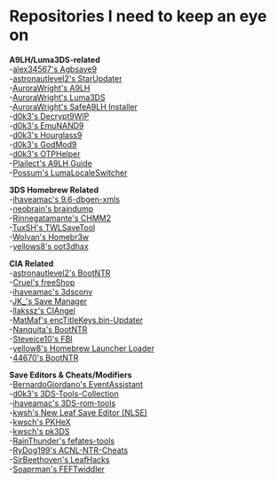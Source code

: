 # Repositories I need to keep an eye on

<b>A9LH/Luma3DS-related</b><br>
-[alex34567's Agbsave9](https://github.com/alex34567/Agbsave9)<br>
-[astronautlevel2's StarUpdater](https://github.com/astronautlevel2/StarUpdater/releases)<br>
-[AuroraWright's A9LH](https://github.com/AuroraWright/arm9loaderhax)<br>
-[AuroraWright's Luma3DS](https://github.com/AuroraWright/Luma3DS)<br>
-[AuroraWright's SafeA9LH Installer](https://github.com/AuroraWright/SafeA9LHInstaller)<br>
-[d0k3's Decrypt9WIP](https://github.com/d0k3/Decrypt9WIP)<br>
-[d0k3's EmuNAND9](https://github.com/d0k3/EmuNAND9)<br>
-[d0k3's Hourglass9](https://github.com/d0k3/Hourglass9)<br>
-[d0k3's GodMod9](https://github.com/d0k3/GodMode9)<br>
-[d0k3's OTPHelper](https://github.com/d0k3/OTPHelper)<br>
-[Plailect's A9LH Guide](https://github.com/Plailect/Guide/wiki)<br>
-[Possum's LumaLocaleSwitcher](https://github.com/Possum/LumaLocaleSwitcher)<br>

<b>3DS Homebrew Related</b><br>
-[ihaveamac's 9.6-dbgen-xmls](https://github.com/ihaveamac/9.6-dbgen-xmls)<br>
-[neobrain's braindump](https://github.com/neobrain/braindump)<br>
-[Rinnegatamante's CHMM2](https://github.com/Rinnegatamante/CHMM2)<br>
-[TuxSH's TWLSaveTool](https://github.com/TuxSH/TWLSaveTool)<br>
-[Wolvan's Homebr3w](https://github.com/Wolvan/Homebr3w)<br>
-[yellows8's oot3dhax](https://github.com/yellows8/oot3dhax)<br>

<b>CIA Related</b><br>
-[astronautlevel2's BootNTR](https://github.com/astronautlevel2/BootNTR/releases)<br>
-[Cruel's freeShop](https://github.com/Cruel/freeShop/releases)<br>
-[ihaveamac's 3dsconv](https://github.com/ihaveamac/3dsconv)<br>
-[JK_'s Save Manager](https://github.com/J-D-K/JKSM/releases)<br>
-[llakssz's CIAngel](https://github.com/llakssz/CIAngel)<br>
-[MatMaf's encTitleKeys.bin-Updater](https://github.com/MatMaf/encTitleKeys.bin-Updater/releases/)<br>
-[Nanquita's BootNTR](https://github.com/Nanquitas/BootNTR/tree/my_version)<br>
-[Steveice10's FBI](https://github.com/Steveice10/FBI/releases)<br>
-[yellow8's Homebrew Launcher Loader](https://github.com/yellows8/hblauncher_loader/releases)<br>
-[44670's BootNTR](https://github.com/44670/BootNTR/releases)<br>

<b>Save Editors & Cheats/Modifiers</b><br>
-[BernardoGiordano's EventAssistant](https://github.com/BernardoGiordano/EventAssistant)<br>
-[d0k3's 3DS-Tools-Collection](https://github.com/d0k3/3DS-Tools-Collection)<br>
-[ihaveamac's 3DS-rom-tools](https://github.com/ihaveamac/3DS-rom-tools)<br>
-[kwsh's New Leaf Save Editor (NLSE)](https://github.com/kwsch/NLSE)<br>
-[kwsch's PKHeX](https://github.com/kwsch/PKHeX)<br>
-[kwsch's pk3DS](https://github.com/kwsch/pk3DS)<br>
-[RainThunder's fefates-tools](https://github.com/RainThunder/fefates-tools)<br>
-[RyDog199's ACNL-NTR-Cheats](https://github.com/RyDog199/ACNL-NTR-Cheats)<br>
-[SirBeethoven's LeafHacks](https://github.com/SirBeethoven/LeafHacks)<br>
-[Soaprman's FEFTwiddler](https://github.com/Soaprman/FEFTwiddler)<br>
